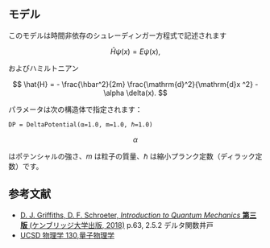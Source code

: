 ## モデル

このモデルは時間非依存のシュレーディンガー方程式で記述されます

$$
  \hat{H} \psi(x) = E \psi(x),
$$

およびハミルトニアン

$$
  \hat{H} = - \frac{\hbar^2}{2m} \frac{\mathrm{d}^2}{\mathrm{d}x ^2} - \alpha \delta(x).
$$

パラメータは次の構造体で指定されます：

```
DP = DeltaPotential(α=1.0, m=1.0, ℏ=1.0)
```

$$
\alpha
$$

はポテンシャルの強さ、$m$ は粒子の質量、$\hbar$ は縮小プランク定数（ディラック定数）です。

## 参考文献

  * [D. J. Griffiths, D. F. Schroeter, *Introduction to Quantum Mechanics* **第三版** (ケンブリッジ大学出版, 2018)](https://doi.org/10.1017/9781316995433) p.63, 2.5.2 デルタ関数井戸
  * [UCSD 物理学 130,量子物理学](https://quantummechanics.ucsd.edu/ph130a/130_notes/node154.html)
